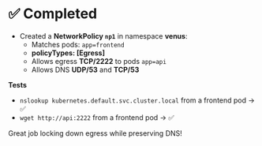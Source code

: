 # ✅ Completed

- Created a **NetworkPolicy `np1`** in namespace **venus**:
  - Matches pods: `app=frontend`
  - **policyTypes: [Egress]**
  - Allows egress **TCP/2222** to pods `app=api`
  - Allows DNS **UDP/53** and **TCP/53**

**Tests**
- `nslookup kubernetes.default.svc.cluster.local` from a frontend pod → ✅
- `wget http://api:2222` from a frontend pod → ✅

Great job locking down egress while preserving DNS!
